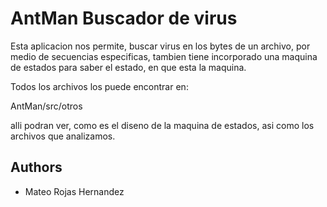 
# AntMan Buscador de virus

Esta aplicacion nos permite, buscar virus en los bytes de un archivo, por medio de secuencias especificas, tambien tiene incorporado una maquina de estados para saber el estado, en que esta la maquina.

Todos los archivos los puede encontrar en:

AntMan/src/otros

alli podran ver, como es el diseno de la maquina de estados, asi como los archivos que analizamos.






## Authors

- Mateo Rojas Hernandez
